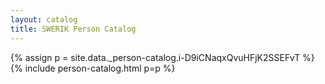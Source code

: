 ```yaml
---
layout: catalog
title: SWERIK Person Catalog
---
```

{% assign p = site.data._person-catalog.i-D9iCNaqxQvuHFjK2SSEFvT %}
{% include person-catalog.html p=p %}

